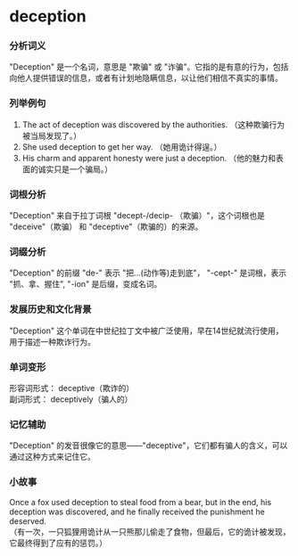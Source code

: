 # deception

### 分析词义

  

"Deception" 是一个名词，意思是 "欺骗" 或 "诈骗"。它指的是有意的行为，包括向他人提供错误的信息，或者有计划地隐瞒信息，以让他们相信不真实的事情。

  

### 列举例句

  

1.  The act of deception was discovered by the authorities. （这种欺骗行为被当局发现了。）
2.  She used deception to get her way. （她用诡计得逞。）
3.  His charm and apparent honesty were just a deception. （他的魅力和表面的诚实只是一个骗局。）

  

### 词根分析

  

"Deception" 来自于拉丁词根 "decept-/decip- （欺骗）"，这个词根也是 "deceive"（欺骗） 和 "deceptive"（欺骗的）的来源。

  

### 词缀分析

  

"Deception" 的前缀 "de-" 表示 "把...(动作等)走到底"， "-cept-" 是词根，表示 "抓、拿、握住", "-ion" 是后缀，变成名词。

  

### 发展历史和文化背景

  

"Deception" 这个单词在中世纪拉丁文中被广泛使用，早在14世纪就流行使用，用于描述一种欺诈行为。

  

### 单词变形

  

形容词形式： deceptive（欺诈的）  
副词形式： deceptively（骗人的）

  

### 记忆辅助

  

"Deception" 的发音很像它的意思——"deceptive"，它们都有骗人的含义，可以通过这种方式来记住它。

  

### 小故事

  

Once a fox used deception to steal food from a bear, but in the end, his deception was discovered, and he finally received the punishment he deserved.  
（有一次，一只狐狸用诡计从一只熊那儿偷走了食物，但最后，它的诡计被发现，它最终得到了应有的惩罚。）
